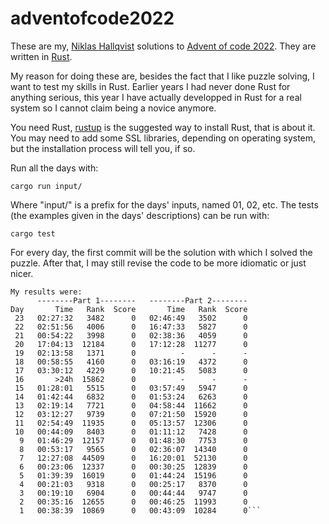 # adventofcode2022
These are my, [Niklas Hallqvist](https://github.com/niklasha) solutions to
[Advent of code 2022](https://adventofcode.com/2022).
They are written in [Rust](https://rust-lang.org).

My reason for doing these are, besides the fact that I like puzzle solving, I want to test my skills in Rust.
Earlier years I had never done Rust for anything serious, this year I have actually developped in Rust for a real system so I cannot claim being a novice anymore.

You need Rust, [rustup](https://rustup.rs/) is the suggested way to install Rust, that is about it.
You may need to add some SSL libraries, depending on operating system, but the installation process will tell you, if so.

Run all the days with:
```
cargo run input/
```

Where "input/" is a prefix for the days' inputs, named 01, 02, etc.
The tests (the examples given in the days' descriptions) can be run with:
```
cargo test
```

For every day, the first commit will be the solution with which I solved the puzzle.
After that, I may still revise the code to be more idiomatic or just nicer.


```
My results were:
      --------Part 1--------   --------Part 2--------
Day       Time   Rank  Score       Time   Rank  Score
 23   02:27:32   3482      0   02:46:49   3502      0
 22   02:51:56   4006      0   16:47:33   5827      0
 21   00:54:22   3998      0   02:38:36   4059      0
 20   17:04:13  12184      0   17:12:28  11277      0
 19   02:13:58   1371      0          -      -      -
 18   00:58:55   4160      0   03:16:19   4372      0
 17   03:30:12   4229      0   10:21:45   5083      0
 16       >24h  15862      0          -      -      -
 15   01:28:01   5515      0   03:57:49   5947      0
 14   01:42:44   6832      0   01:53:24   6263      0
 13   02:19:14   7721      0   04:58:44  11662      0
 12   03:12:27   9739      0   07:21:50  15920      0
 11   02:54:49  11935      0   05:13:57  12306      0
 10   00:44:09   8403      0   01:11:12   7428      0
  9   01:46:29  12157      0   01:48:30   7753      0
  8   00:53:17   9565      0   02:36:07  14340      0
  7   12:27:08  44509      0   16:20:01  52130      0
  6   00:23:06  12337      0   00:30:25  12839      0
  5   01:39:39  16019      0   01:44:24  15196      0
  4   00:21:03   9318      0   00:25:17   8370      0
  3   00:19:10   6904      0   00:44:44   9747      0
  2   00:35:16  12655      0   00:46:25  11993      0
  1   00:38:39  10869      0   00:43:09  10284      0```

